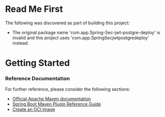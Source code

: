 # Read Me First
The following was discovered as part of building this project:

* The original package name 'com.app.Spring-Sec-jwt-postgre-deploy' is invalid and this project uses 'com.app.SpringSecjwtpostgredeploy' instead.

# Getting Started

### Reference Documentation
For further reference, please consider the following sections:

* [Official Apache Maven documentation](https://maven.apache.org/guides/index.html)
* [Spring Boot Maven Plugin Reference Guide](https://docs.spring.io/spring-boot/docs/2.7.8/maven-plugin/reference/html/)
* [Create an OCI image](https://docs.spring.io/spring-boot/docs/2.7.8/maven-plugin/reference/html/#build-image)

